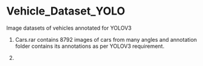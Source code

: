 # Vehicle_Dataset_YOLO
Image datasets of vehicles annotated for YOLOV3 

1. Cars.rar contains 8792 images of cars from many angles and annotation folder contains its annotations as per YOLOV3 requirement.

2.
